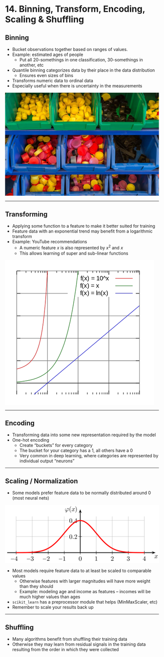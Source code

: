 # 14. Binning, Transform, Encoding, Scaling & Shuffling

## Binning

- Bucket observations together based on ranges of values.
- Example: estimated ages of people
    - Put all 20-somethings in one classification, 30-somethings in another, etc
- Quantile binning categorizes data by their place in the data distribution
    - Ensures even sizes of bins
- Transforms numeric data to ordinal data
- Especially useful when there is uncertainty in the measurements

![14%20Binning,%20Transform,%20Encoding,%20Scaling%20&%20Shuffli%2079690a0e1ca94d80b42209a4e00cb712/Untitled.png](14%20Binning,%20Transform,%20Encoding,%20Scaling%20&%20Shuffli%2079690a0e1ca94d80b42209a4e00cb712/Untitled.png)

---

## Transforming

- Applying some function to a feature to make it better suited for training
- Feature data with an exponential trend may benefit from a logarithmic transform
- Example: YouTube recommendations
    - A numeric feature 𝑥 is also represented by $x^2$ and $x$
    - This allows learning of super and sub-linear functions

![14%20Binning,%20Transform,%20Encoding,%20Scaling%20&%20Shuffli%2079690a0e1ca94d80b42209a4e00cb712/Untitled%201.png](14%20Binning,%20Transform,%20Encoding,%20Scaling%20&%20Shuffli%2079690a0e1ca94d80b42209a4e00cb712/Untitled%201.png)

---

## Encoding

- Transforming data into some new representation required by the model
- One-hot encoding
    - Create “buckets” for every category
    - The bucket for your category has a 1, all others have a 0
    - Very common in deep learning, where categories are represented by individual output “neurons”

---

## Scaling / Normalization

- Some models prefer feature data to be normally distributed around 0 (most neural nets)

![14%20Binning,%20Transform,%20Encoding,%20Scaling%20&%20Shuffli%2079690a0e1ca94d80b42209a4e00cb712/Untitled%202.png](14%20Binning,%20Transform,%20Encoding,%20Scaling%20&%20Shuffli%2079690a0e1ca94d80b42209a4e00cb712/Untitled%202.png)

- Most models require feature data to at least be scaled to comparable values
    - Otherwise features with larger magnitudes will have more weight than they should
    - Example: modeling age and income as features – incomes will be much higher values than ages
- `scikit_learn` has a preprocessor module that helps (MinMaxScaler, etc)
- Remember to scale your results back up

---

## Shuffling

- Many algorithms benefit from shuffling their training data
- Otherwise they may learn from residual signals in the training data resulting from the order in which they were collected